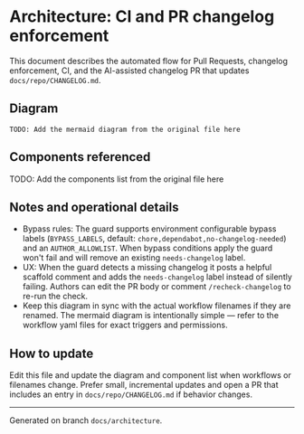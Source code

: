 # Architecture: CI and PR changelog enforcement

This document describes the automated flow for Pull Requests, changelog enforcement, CI, and the AI-assisted changelog PR that updates `docs/repo/CHANGELOG.md`.

## Diagram

```mermaid
TODO: Add the mermaid diagram from the original file here
```

## Components referenced

TODO: Add the components list from the original file here

## Notes and operational details

- Bypass rules: The guard supports environment configurable bypass labels (`BYPASS_LABELS`, default: `chore,dependabot,no-changelog-needed`) and an `AUTHOR_ALLOWLIST`. When bypass conditions apply the guard won't fail and will remove an existing `needs-changelog` label.
- UX: When the guard detects a missing changelog it posts a helpful scaffold comment and adds the `needs-changelog` label instead of silently failing. Authors can edit the PR body or comment `/recheck-changelog` to re-run the check.
- Keep this diagram in sync with the actual workflow filenames if they are renamed. The mermaid diagram is intentionally simple — refer to the workflow yaml files for exact triggers and permissions.

## How to update

Edit this file and update the diagram and component list when workflows or filenames change. Prefer small, incremental updates and open a PR that includes an entry in `docs/repo/CHANGELOG.md` if behavior changes.

---

Generated on branch `docs/architecture`.

